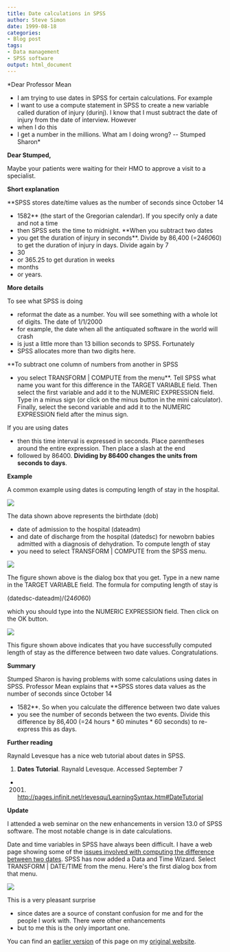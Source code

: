 ```yaml
---
title: Date calculations in SPSS
author: Steve Simon
date: 1999-08-18
categories:
- Blog post
tags:
- Data management
- SPSS software
output: html_document
---
```


*Dear Professor Mean
- I am trying to use dates in SPSS for certain calculations. For example
- I want to use a compute statement in SPSS to create a new variable called duration of injury (durinj). I know that I must subtract the date of injury from the date of interview. However
- when I do this
- I get a number in the millions. What am I doing wrong? -- Stumped Sharon*

<!---More--->

**Dear Stumped,**

Maybe your patients were waiting for their HMO to approve a visit to a
specialist.

**Short explanation**

**SPSS stores date/time values as the number of seconds since October
14
- 1582** (the start of the Gregorian calendar). If you specify only a
date and not a time
- then SPSS sets the time to midnight. **When you
subtract two dates
- you get the duration of injury in seconds**. Divide
by 86,400 (=24*60*60) to get the duration of injury in days. Divide
again by 7
- 30
- or 365.25 to get duration in weeks
- months
- or years.

**More details**

To see what SPSS is doing
- reformat the date as a number. You will see
something with a whole lot of digits. The date of 1/1/2000
- for example,
the date when all the antiquated software in the world will crash
- is
just a little more than 13 billion seconds to SPSS. Fortunately
- SPSS
allocates more than two digits here.

**To subtract one column of numbers from another in SPSS
- you select
TRANSFORM | COMPUTE from the menu**. Tell SPSS what name you want for
this difference in the TARGET VARIABLE field. Then select the first
variable and add it to the NUMERIC EXPRESSION field. Type in a minus
sign (or click on the minus button in the mini calculator). Finally,
select the second variable and add it to the NUMERIC EXPRESSION field
after the minus sign.

If you are using dates
- then this time interval is expressed in seconds.
Place parentheses around the entire expression. Then place a slash at
the end
- followed by 86400. **Dividing by 86400 changes the units from
seconds to days**.

**Example**

A common example using dates is computing length of stay in the
hospital.

<img src="http://www.pmean.com/02/images/dates01.gif">

The data shown above represents the birthdate (dob)
- date of admission
to the hospital (dateadm)
- and date of discharge from the hospital
(datedsc) for newobrn babies admitted with a diagnosis of dehydration.
To compute length of stay
- you need to select TRANSFORM | COMPUTE from
the SPSS menu.

<img src="http://www.pmean.com/02/images/dates02.gif">

The figure shown above is the dialog box that you get. Type in a new
name in the TARGET VARIABLE field. The formula for computing length of
stay is

(datedsc-dateadm)/(24*60*60)

which you should type into the NUMERIC EXPRESSION field. Then click on
the OK button.

<img src="http://www.pmean.com/02/images/dates03.gif">

This figure shown above indicates that you have successfully computed
length of stay as the difference between two date values.
Congratulations.

**Summary**

Stumped Sharon is having problems with some calculations using dates in
SPSS. Professor Mean explains that **SPSS stores data values as the
number of seconds since October 14
- 1582**. So when you calculate the
difference between two date values
- you see the number of seconds
between the two events. Divide this difference by 86,400 (=24 hours *
60 minutes * 60 seconds) to re-express this as days.

**Further reading**

Raynald Levesque has a nice web tutorial about dates in SPSS.

1.  **Dates Tutorial**. Raynald Levesque. Accessed September 7
- 2001.
    <http://pages.infinit.net/rlevesqu/LearningSyntax.htm#DateTutorial>

**Update**

I attended a web seminar on the new enhancements in version 13.0 of SPSS
software. The most notable change is in date calculations.

Date and time variables in SPSS have always been difficult. I have a web
page showing some of the [issues involved with computing the difference
between two dates](dates.html). SPSS has now added a Data and Time
Wizard. Select TRANSFORM | DATE/TIME from the menu. Here's the first
dialog box from that menu.

<img src="http://www.pmean.com/02/images/dates04.gif">

This is a very pleasant surprise
- since dates are a source of constant
confusion for me and for the people I work with. There were other
enhancements
- but to me this is the only important one.

You can find an [earlier version](http://www.pmean.com/99/dates.html) of this page on my [original website](http://www.pmean.com/original_site.html).
